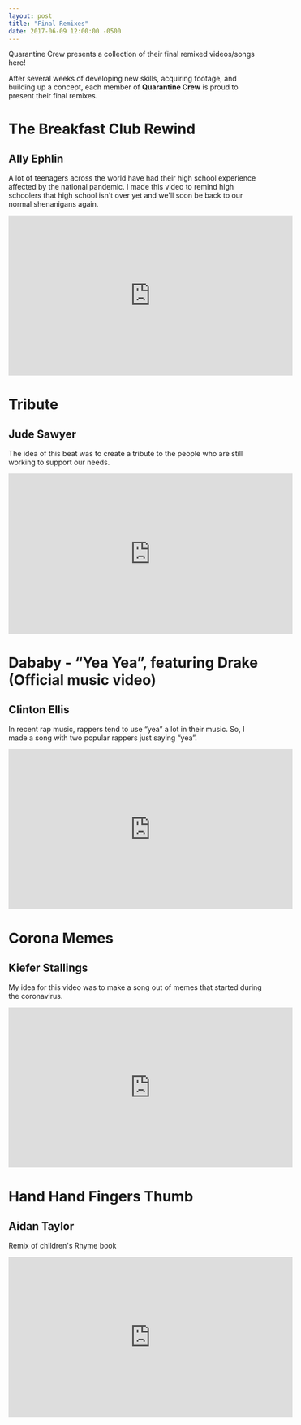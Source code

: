 ```yaml
---
layout: post
title: "Final Remixes"
date: 2017-06-09 12:00:00 -0500
---
```


Quarantine Crew presents a collection of their final remixed videos/songs here!

After several weeks of developing new skills, acquiring footage, and building up a concept, each member of **Quarantine Crew** is proud to present their final remixes.

# The Breakfast Club Rewind
## Ally Ephlin

A lot of teenagers across the world have had their high school experience affected by the national pandemic. I made this video to remind high schoolers that high school isn't over yet and we'll soon be back to our normal shenanigans again.

<iframe width="560" height="315" src="https://www.youtube.com/embed/GqJ1hdwRN8s" frameborder="0" allow="accelerometer; autoplay; encrypted-media; gyroscope; picture-in-picture" allowfullscreen></iframe>


# Tribute
## Jude Sawyer

The idea of this beat was to create a tribute to the people who are still working to support our needs.

<iframe width="560" height="315" src="https://www.youtube.com/embed/38bnsJ2n_EA" frameborder="0" allow="accelerometer; autoplay; encrypted-media; gyroscope; picture-in-picture" allowfullscreen></iframe>

# Dababy - “Yea Yea”, featuring Drake (Official music video)
## Clinton Ellis

In recent rap music, rappers tend to use “yea” a lot in their music. So, I made a song with two popular rappers just saying “yea”.

<iframe width="560" height="315" src="https://www.youtube.com/embed/po1ddz7c7OM" frameborder="0" allow="accelerometer; autoplay; encrypted-media; gyroscope; picture-in-picture" allowfullscreen></iframe>


# Corona Memes
## Kiefer Stallings

My idea for this video was to make a song out of memes that started during the coronavirus.

<iframe width="560" height="315" src="https://www.youtube.com/embed/PkENvRBmqDc" frameborder="0" allow="accelerometer; autoplay; encrypted-media; gyroscope; picture-in-picture" allowfullscreen></iframe>


# Hand Hand Fingers Thumb
## Aidan Taylor

Remix of children's Rhyme book

<iframe width="560" height="315" src="https://www.youtube.com/embed/HwI1x-LQefQ" frameborder="0" allow="accelerometer; autoplay; encrypted-media; gyroscope; picture-in-picture" allowfullscreen></iframe>
